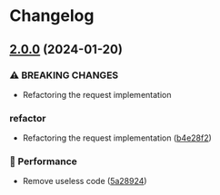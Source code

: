# Changelog

## [2.0.0](https://github.com/Meqn/mp-request-promise/compare/v1.3.0...v2.0.0) (2024-01-20)


### ⚠ BREAKING CHANGES

* Refactoring the request implementation

### refactor

* Refactoring the request implementation ([b4e28f2](https://github.com/Meqn/mp-request-promise/commit/b4e28f2fd25e74825be9e6699f79933362e20afb))


### 🌟 Performance

* Remove useless code ([5a28924](https://github.com/Meqn/mp-request-promise/commit/5a2892432b9960612decb151f4297835b47f1e74))
